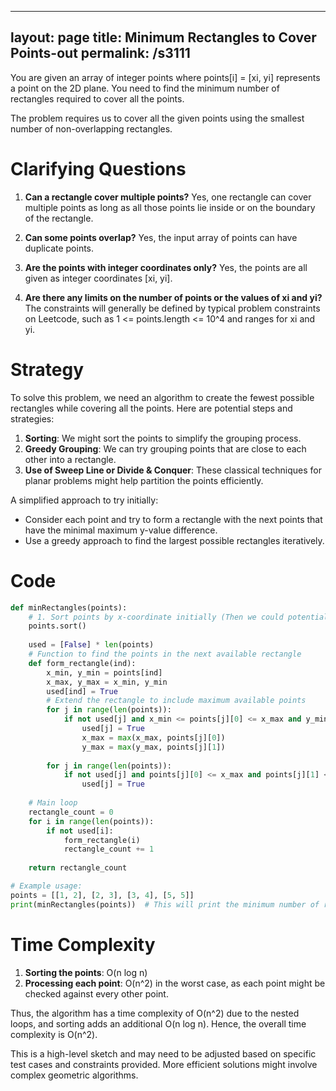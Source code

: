 
---
layout: page
title:  Minimum Rectangles to Cover Points-out
permalink: /s3111
---

You are given an array of integer points where points[i] = [xi, yi] represents a point on the 2D plane. You need to find the minimum number of rectangles required to cover all the points.

The problem requires us to cover all the given points using the smallest number of non-overlapping rectangles.

# Clarifying Questions

1. **Can a rectangle cover multiple points?**
   Yes, one rectangle can cover multiple points as long as all those points lie inside or on the boundary of the rectangle.

2. **Can some points overlap?**
   Yes, the input array of points can have duplicate points.

3. **Are the points with integer coordinates only?**
   Yes, the points are all given as integer coordinates [xi, yi].

4. **Are there any limits on the number of points or the values of xi and yi?**
   The constraints will generally be defined by typical problem constraints on Leetcode, such as 1 <= points.length <= 10^4 and ranges for xi and yi.

# Strategy

To solve this problem, we need an algorithm to create the fewest possible rectangles while covering all the points. Here are potential steps and strategies:

1. **Sorting**: We might sort the points to simplify the grouping process.
2. **Greedy Grouping**: We can try grouping points that are close to each other into a rectangle.
3. **Use of Sweep Line or Divide & Conquer**: These classical techniques for planar problems might help partition the points efficiently.

A simplified approach to try initially:
- Consider each point and try to form a rectangle with the next points that have the minimal maximum y-value difference.
- Use a greedy approach to find the largest possible rectangles iteratively.

# Code

```python
def minRectangles(points):
    # 1. Sort points by x-coordinate initially (Then we could potentially process them in 'columns')
    points.sort()
    
    used = [False] * len(points)
    # Function to find the points in the next available rectangle
    def form_rectangle(ind):
        x_min, y_min = points[ind]
        x_max, y_max = x_min, y_min
        used[ind] = True
        # Extend the rectangle to include maximum available points
        for j in range(len(points)):
            if not used[j] and x_min <= points[j][0] <= x_max and y_min <= points[j][1] <= y_max:
                used[j] = True
                x_max = max(x_max, points[j][0])
                y_max = max(y_max, points[j][1])
                
        for j in range(len(points)):
            if not used[j] and points[j][0] <= x_max and points[j][1] <= y_max:
                used[j] = True
    
    # Main loop
    rectangle_count = 0
    for i in range(len(points)):
        if not used[i]:
            form_rectangle(i)
            rectangle_count += 1
    
    return rectangle_count

# Example usage:
points = [[1, 2], [2, 3], [3, 4], [5, 5]]
print(minRectangles(points))  # This will print the minimum number of rectangles needed
```

# Time Complexity

1. **Sorting the points**: O(n log n)
2. **Processing each point**: O(n^2) in the worst case, as each point might be checked against every other point.

Thus, the algorithm has a time complexity of O(n^2) due to the nested loops, and sorting adds an additional O(n log n). Hence, the overall time complexity is O(n^2).

This is a high-level sketch and may need to be adjusted based on specific test cases and constraints provided. More efficient solutions might involve complex geometric algorithms.